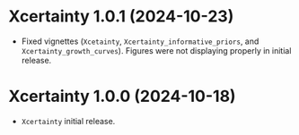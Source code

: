 # Xcertainty 1.0.1 (2024-10-23)

* Fixed vignettes (`Xcetainty`, `Xcertainty_informative_priors`, and `Xcertainty_growth_curves`). Figures were not displaying properly in initial release.

# Xcertainty 1.0.0 (2024-10-18)

* `Xcertainty` initial release.
